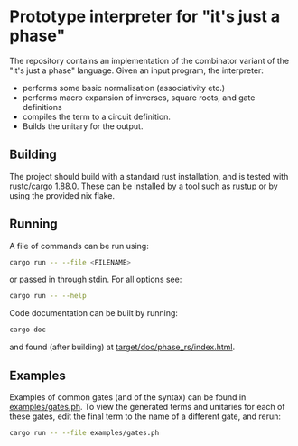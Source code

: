 # Prototype interpreter for "it's just a phase"

The repository contains an implementation of the combinator variant of the "it's just a phase" language.
Given an input program, the interpreter:
- performs some basic normalisation (associativity etc.)
- performs macro expansion of inverses, square roots, and gate definitions
- compiles the term to a circuit definition.
- Builds the unitary for the output.

## Building

The project should build with a standard rust installation, and is tested with rustc/cargo 1.88.0.
These can be installed by a tool such as [rustup](https://rustup.rs/) or by using the provided nix flake.

## Running

A file of commands can be run using:

```bash
cargo run -- --file <FILENAME>
```

or passed in through stdin. For all options see:
```bash
cargo run -- --help
```

Code documentation can be built by running:
```bash
cargo doc
```
and found (after building) at [target/doc/phase_rs/index.html](target/doc/phase_rs/index.html).

## Examples

Examples of common gates (and of the syntax) can be found in [examples/gates.ph](examples/gates.ph). To view the generated terms and unitaries for each of these gates, edit the final term to the name of a different gate, and rerun:
```bash
cargo run -- --file examples/gates.ph
```
